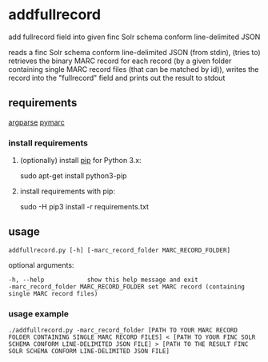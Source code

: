 # addfullrecord

add fullrecord field into given finc Solr schema conform line-delimited JSON

reads a finc Solr schema conform line-delimited JSON (from stdin), (tries to) retrieves the binary MARC record for each record (by a given folder containing single MARC record files (that can be matched by id)), writes the record into the "fullrecord" field and prints out the result to stdout  

## requirements

[argparse](https://docs.python.org/3/library/argparse.html#module-argparse)
[pymarc](https://github.com/edsu/pymarc)

### install requirements

1. (optionally) install [pip](https://pip.pypa.io/) for Python 3.x:

    sudo apt-get install python3-pip

2. install requirements with pip:

    sudo -H pip3 install -r requirements.txt

## usage

    addfullrecord.py [-h] [-marc_record_folder MARC_RECORD_FOLDER]

optional arguments:

    -h, --help            show this help message and exit
    -marc_record_folder MARC_RECORD_FOLDER set MARC record (containing single MARC record files)

### usage example

    ./addfullrecord.py -marc_record_folder [PATH TO YOUR MARC RECORD FOLDER CONTAINING SINGLE MARC RECORD FILES] < [PATH TO YOUR FINC SOLR SCHEMA CONFORM LINE-DELIMITED JSON FILE] > [PATH TO THE RESULT FINC SOLR SCHEMA CONFORM LINE-DELIMITED JSON FILE]
